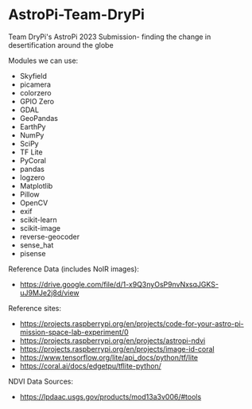 # AstroPi-Team-DryPi
Team DryPi's AstroPi 2023 Submission- finding the change in desertification around the globe

Modules we can use:
  - Skyfield
  - picamera
  - colorzero
  - GPIO Zero
  - GDAL
  - GeoPandas
  - EarthPy
  - NumPy
  - SciPy
  - TF Lite
  - PyCoral
  - pandas
  - logzero
  - Matplotlib
  - Pillow
  - OpenCV
  - exif
  - scikit-learn
  - scikit-image
  - reverse-geocoder
  - sense_hat
  - pisense

Reference Data (includes NoIR images):
  - https://drive.google.com/file/d/1-x9Q3nyOsP9nvNxsqJGKS-uJ9MJe2j8d/view

Reference sites:
  - https://projects.raspberrypi.org/en/projects/code-for-your-astro-pi-mission-space-lab-experiment/0
  - https://projects.raspberrypi.org/en/projects/astropi-ndvi
  - https://projects.raspberrypi.org/en/projects/image-id-coral
  - https://www.tensorflow.org/lite/api_docs/python/tf/lite
  - https://coral.ai/docs/edgetpu/tflite-python/
  
NDVI Data Sources:
  - https://lpdaac.usgs.gov/products/mod13a3v006/#tools
  
